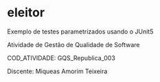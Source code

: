 # eleitor
Exemplo de testes parametrizados usando o JUnit5

Atividade de Gestão de Qualidade de Software

COD_ATIVIDADE: GQS_Republica_003

Discente: Miqueas Amorim Teixeira
